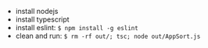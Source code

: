 - install nodejs
- install typescript
- install eslint: ```$ npm install -g eslint```
- clean and run: ```$ rm -rf out/; tsc; node out/AppSort.js```
